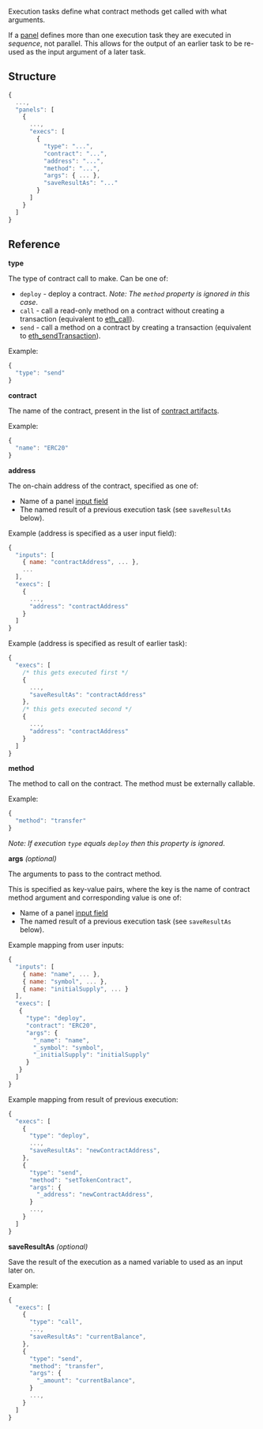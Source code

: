 Execution tasks define what contract methods get called with what arguments.

If a [panel](../Panels.md) defines more than one execution task they are
executed in _sequence_, not parallel.
This allows for the output of an earlier task to be re-used as the input argument of a later task.

## Structure

```js
{
  ...,
  "panels": [
    {
      ...,
      "execs": [
        {
          "type": "...",
          "contract": "...",
          "address": "...",
          "method": "...",
          "args": { ... },
          "saveResultAs": "..."
        }
      ]
    }
  ]
}
```

## Reference

**type**

The type of contract call to make. Can be one of:

* `deploy` - deploy a contract. _Note: The `method` property is
ignored in this case_.
* `call` - call a read-only method on a contract without creating a
transaction (equivalent to [eth_call](https://github.com/ethereum/wiki/wiki/JSON-RPC#eth_call)).
* `send` - call a method on a contract by creating a
transaction (equivalent to [eth_sendTransaction](https://github.com/ethereum/wiki/wiki/JSON-RPC#eth_call)).

Example:

```js
{
  "type": "send"
}
```

**contract**

The name of the contract, present in the list of [contract artifacts](../../CommandLine/View).

Example:

```js
{
  "name": "ERC20"
}
```

**address**

The on-chain address of the contract, specified as one of:

* Name of a panel [input field](../Inputs.md)
* The named result of a previous execution task (see `saveResultAs` below).

Example (address is specified as a user input field):

```js
{
  "inputs": [
    { name: "contractAddress", ... },
    ...
  ],
  "execs": [
    {
      ...,
      "address": "contractAddress"
    }
  ]
}
```

Example (address is specified as result of earlier task):

```js
{
  "execs": [
    /* this gets executed first */
    {
      ...,
      "saveResultAs": "contractAddress"
    },
    /* this gets executed second */
    {
      ...,
      "address": "contractAddress"
    }
  ]
}
```

**method**

The method to call on the contract. The method must be externally callable.

Example:

```js
{
  "method": "transfer"
}
```

_Note: If execution `type` equals `deploy` then this property is ignored_.

**args** _(optional)_

The arguments to pass to the contract method.

This is specified as key-value pairs, where the key is the name of contract
method argument and corresponding value is one of:

  * Name of a panel [input field](../Inputs.md)
  * The named result of a previous execution task (see `saveResultAs` below).

Example mapping from user inputs:

```js
{
  "inputs": [
    { name: "name", ... },
    { name: "symbol", ... },
    { name: "initialSupply", ... }
  ],
  "execs": [
   {
     "type": "deploy",
     "contract": "ERC20",
     "args": {
       "_name": "name",
       "_symbol": "symbol",
       "_initialSupply": "initialSupply"
     }
   }
  ]
}
```

Example mapping from result of previous execution:

```js
{
  "execs": [
    {
      "type": "deploy",
      ...,
      "saveResultAs": "newContractAddress",
    },
    {
      "type": "send",
      "method": "setTokenContract",
      "args": {
        "_address": "newContractAddress",
      }
      ...,
    }
  ]
}
```

**saveResultAs** _(optional)_

Save the result of the execution as a named variable to used as an input later
on.

Example:

```js
{
  "execs": [
    {
      "type": "call",
      ...,
      "saveResultAs": "currentBalance",
    },
    {
      "type": "send",
      "method": "transfer",
      "args": {
        "_amount": "currentBalance",
      }
      ...,
    }
  ]
}
```
